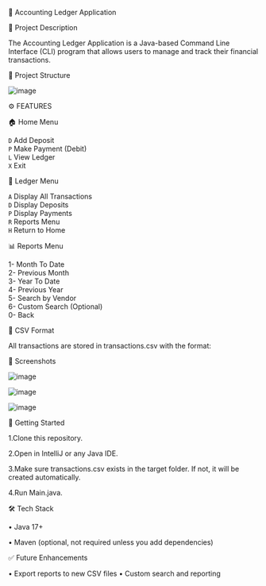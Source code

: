 📒 Accounting Ledger Application

📝 Project Description

The Accounting Ledger Application is a Java-based Command Line Interface (CLI) program that allows users to manage and track their financial transactions.


📁 Project Structure

![image](https://github.com/user-attachments/assets/473194fc-37c8-4f49-a549-fa069f5e62cc)



⚙️ FEATURES

 
 🏠 Home Menu
 
 `D` Add Deposit  
 `P` Make Payment (Debit)  
 `L` View Ledger  
 `X` Exit

 📒 Ledger Menu
 
 `A` Display All Transactions  
 `D` Display Deposits  
 `P` Display Payments  
 `R` Reports Menu  
 `H` Return to Home

 📊 Reports Menu
 
 1- Month To Date  
 2- Previous Month  
 3- Year To Date  
 4- Previous Year  
 5- Search by Vendor  
 6- Custom Search (Optional)  
 0- Back



📁 CSV Format

All transactions are stored in transactions.csv with the format:


📸 Screenshots

![image](https://github.com/user-attachments/assets/37f67513-793e-4200-9527-1e9d5fcb670f)

![image](https://github.com/user-attachments/assets/c7f9e651-2345-443f-a4c8-61c80f46ddf4)

![image](https://github.com/user-attachments/assets/00a205c3-a981-40d6-9b40-c18eb494f58d)


🚀 Getting Started

1.Clone this repository.

2.Open in IntelliJ or any Java IDE.

3.Make sure transactions.csv exists in the target folder. If not, it will be created automatically.

4.Run Main.java.


🛠 Tech Stack

• Java 17+

• Maven (optional, not required unless you add dependencies)


✅ Future Enhancements

• Export reports to new CSV files
• Custom search and reporting



